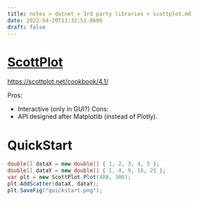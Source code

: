 ```yaml
---
title: notes > dotnet > 3rd party libraries > scottplot.md
date: 2022-04-20T13:32:51-0600
draft: false
---
```

# [ScottPlot](https://scottplot.net/)

<https://scottplot.net/cookbook/4.1/>

Pros:
- Interactive (only in GUI?)
Cons:
- API designed after Matplotlib (instead of Plotly).

# QuickStart
```cs
double[] dataX = new double[] { 1, 2, 3, 4, 5 };
double[] dataY = new double[] { 1, 4, 9, 16, 25 };
var plt = new ScottPlot.Plot(400, 300);
plt.AddScatter(dataX, dataY);
plt.SaveFig("quickstart.png");
```
